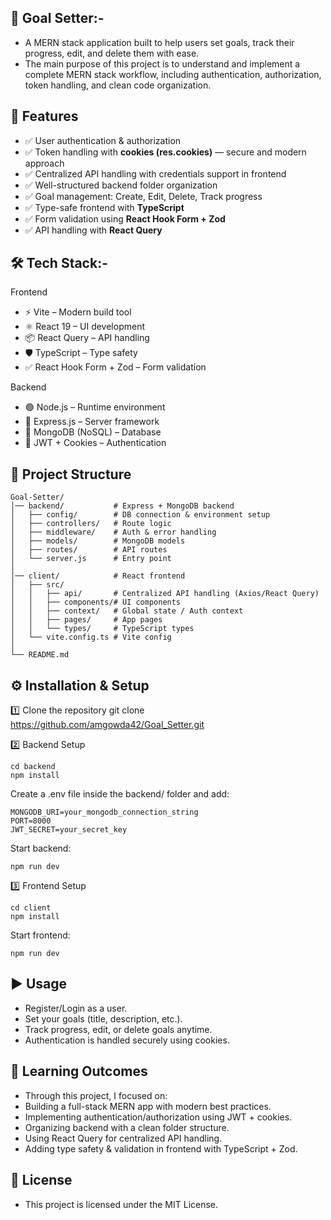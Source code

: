 ## 🎯 Goal Setter:-

- A MERN stack application built to help users set goals, track their progress, edit, and delete them with ease.
- The main purpose of this project is to understand and implement a complete MERN stack workflow, including authentication, authorization, token handling, and clean code organization.

## 🚀 Features

- ✅ User authentication & authorization  
- ✅ Token handling with **cookies (res.cookies)** — secure and modern approach  
- ✅ Centralized API handling with credentials support in frontend  
- ✅ Well-structured backend folder organization  
- ✅ Goal management: Create, Edit, Delete, Track progress  
- ✅ Type-safe frontend with **TypeScript**  
- ✅ Form validation using **React Hook Form + Zod**  
- ✅ API handling with **React Query**  


## 🛠️ Tech Stack:-

Frontend
- ⚡ Vite – Modern build tool
- ⚛️ React 19 – UI development
- 📦 React Query – API handling
- 🛡️ TypeScript – Type safety
- ✅ React Hook Form + Zod – Form validation

Backend
- 🟢 Node.js – Runtime environment
- 🚏 Express.js – Server framework
- 🍃 MongoDB (NoSQL) – Database
- 🔑 JWT + Cookies – Authentication

## 📂 Project Structure

```
Goal-Setter/
│── backend/           # Express + MongoDB backend
│   ├── config/        # DB connection & environment setup
│   ├── controllers/   # Route logic
│   ├── middleware/    # Auth & error handling
│   ├── models/        # MongoDB models
│   ├── routes/        # API routes
│   └── server.js      # Entry point
│
│── client/            # React frontend
│   ├── src/
│   │   ├── api/       # Centralized API handling (Axios/React Query)
│   │   ├── components/# UI components
│   │   ├── context/   # Global state / Auth context
│   │   ├── pages/     # App pages
│   │   └── types/     # TypeScript types
│   └── vite.config.ts # Vite config
│
└── README.md
```
## ⚙️ Installation & Setup

1️⃣ Clone the repository
git clone https://github.com/amgowda42/Goal_Setter.git

2️⃣ Backend Setup
```
cd backend
npm install
```

Create a .env file inside the backend/ folder and add:
```
MONGODB_URI=your_mongodb_connection_string
PORT=8000
JWT_SECRET=your_secret_key
```

Start backend:
```
npm run dev
```

3️⃣ Frontend Setup
```
cd client
npm install
```

Start frontend:
```
npm run dev
```

## ▶️ Usage

- Register/Login as a user.
- Set your goals (title, description, etc.).
- Track progress, edit, or delete goals anytime.
- Authentication is handled securely using cookies.

## 🎯 Learning Outcomes

- Through this project, I focused on:
- Building a full-stack MERN app with modern best practices.
- Implementing authentication/authorization using JWT + cookies.
- Organizing backend with a clean folder structure.
- Using React Query for centralized API handling.
- Adding type safety & validation in frontend with TypeScript + Zod.

## 📜 License

- This project is licensed under the MIT License.

